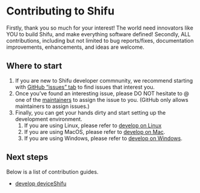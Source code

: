 # Contributing to Shifu

Firstly, thank you so much for your interest! The world need innovators like YOU to build Shifu, and make everything software defined!
Secondly, ALL contributions, including but not limited to bug reports/fixes, documentation improvements, enhancements, and ideas are welcome.

## Where to start

1. If you are new to Shifu developer commnunity, we recommend starting with [GitHub “issues” tab](https://github.com/Edgenesis/shifu/issues) to find issues that interest you.
2. Once you’ve found an interesting issue, please DO NOT hesitate to @ one of the [maintainers](https://github.com/Edgenesis/shifu/blob/main/.github/CODEOWNERS) to assign the issue to you. (GitHub only allows maintainers to assign issues.)
3. Finally, you can get your hands dirty and start setting up the development environment.
   1. If you are using Linux, please refer to [develop on Linux](../development/develop-on-linux.md)
   2. If you are using MacOS, please refer to [develop on Mac](../development/develop-on-mac.md).
   3. If you are using Windows, please refer to [develop on Windows](../development/develop-on-windows.md).

## Next steps

Below is a list of contribution guides.

- [develop deviceShifu](../development/develop-deviceshifu.md)
  
